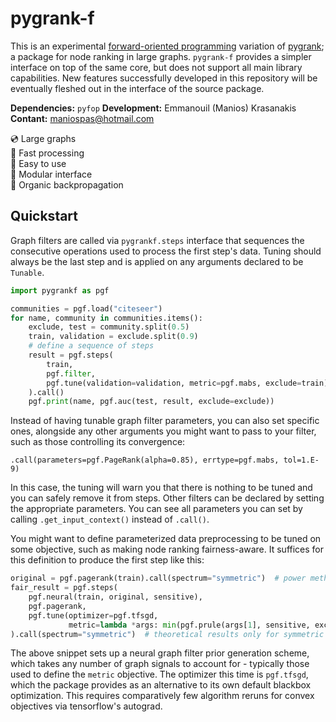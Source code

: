 # pygrank-f

This is an experimental 
[forward-oriented programming](https://github.com/maniospas/pyfop) 
variation of [pygrank](https://github.com/MKLab-ITI/pygrank);
a package for node ranking in large graphs.
`pygrank-f` provides a simpler interface on top of the
same core, but does not support all main library 
capabilities. New features successfully developed in this 
repository will be eventually fleshed out in the
interface of the source package.

**Dependencies:** `pyfop`
**Development:** Emmanouil (Manios) Krasanakis
**Contant:** maniospas@hotmail.com

:cd: Large graphs<br>
:rocket: Fast processing<br>
:cookie: Easy to use<br>
:jigsaw: Modular interface<br>
:dna: Organic backpropagation<br>

## Quickstart
Graph filters are called via `pygrankf.steps` interface
that sequences the consecutive operations used to process the
first step's data. Tuning should always be the last step
and is applied on any arguments declared to be `Tunable`.

```python
import pygrankf as pgf

communities = pgf.load("citeseer")
for name, community in communities.items():
    exclude, test = community.split(0.5)
    train, validation = exclude.split(0.9)
    # define a sequence of steps
    result = pgf.steps(
        train,
        pgf.filter,
        pgf.tune(validation=validation, metric=pgf.mabs, exclude=train)
    ).call()
    pgf.print(name, pgf.auc(test, result, exclude=exclude))

```

Instead of having tunable graph filter parameters, you
can also set specific ones, alongside any other arguments
you might want to pass to your filter, such as those 
controlling its convergence:

```
.call(parameters=pgf.PageRank(alpha=0.85), errtype=pgf.mabs, tol=1.E-9)
```

In this case, the tuning will warn you that there is nothing
to be tuned and you can safely remove it from steps. Other filters 
can be declared by setting the appropriate parameters. You
can see all parameters you can set by calling `.get_input_context()`
instead of `.call()`.

You might want to define parameterized data preprocessing 
to be tuned on some objective, such as making node ranking
fairness-aware. It suffices for this definition to
produce the first step like this:

```python
original = pgf.pagerank(train).call(spectrum="symmetric")  # power method implementation of pagerank 
fair_result = pgf.steps(
    pgf.neural(train, original, sensitive),
    pgf.pagerank,
    pgf.tune(optimizer=pgf.tfsgd,
             metric=lambda *args: min(pgf.prule(args[1], sensitive, exclude), 1)-pgf.l1(args[1], original, exclude))
).call(spectrum="symmetric")  # theoretical results only for symmetric spectrums
```

The above snippet sets up a neural graph
filter prior generation scheme, which takes any number
of graph signals to account for - typically those
used to define the `metric` objective. 
The optimizer this time is 
`pgf.tfsgd`, which the package provides as 
an alternative to its own default blackbox optimization.
This requires comparatively few algorithm reruns
for convex objectives via tensorflow's autograd.
